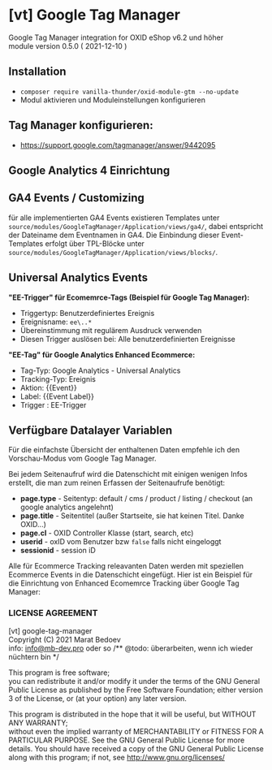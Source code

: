 # [vt] Google Tag Manager  
Google Tag Manager integration for OXID eShop v6.2 und höher  
module version 0.5.0 ( 2021-12-10 )

## Installation
* ``composer require vanilla-thunder/oxid-module-gtm --no-update``
* Modul aktivieren und Moduleinstellungen konfigurieren

## Tag Manager konfigurieren:
+ https://support.google.com/tagmanager/answer/9442095

## Google Analytics 4 Einrichtung

## GA4 Events / Customizing
für alle implementierten GA4 Events existieren Templates unter `source/modules/GoogleTagManager/Application/views/ga4/`, dabei entspricht der Dateiname dem Eventnamen in GA4. 
Die Einbindung dieser Event-Templates erfolgt über TPL-Blöcke unter `source/modules/GoogleTagManager/Application/views/blocks/`.   

## Universal Analytics Events

**"EE-Trigger" für Ecomemrce-Tags (Beispiel für Google Tag Manager):**
+ Triggertyp: Benutzerdefiniertes Ereignis
+ Ereignisname: ``ee\..*``
+ Übereinstimmung mit regulärem Ausdruck verwenden
+ Diesen Trigger auslösen bei: Alle benutzerdefinierten Ereignisse

**"EE-Tag" für Google Analytics Enhanced Ecommerce:**
+ Tag-Typ: Google Analytics - Universal Analytics
+ Tracking-Typ: Ereignis
+ Aktion: {{Event}}
+ Label: {{Event Label}}
+ Trigger : EE-Trigger

## Verfügbare Datalayer Variablen 
Für die einfachste Übersicht der enthaltenen Daten empfehle ich den Vorschau-Modus vom Google Tag Manager.

Bei jedem Seitenaufruf wird die Datenschicht mit einigen wenigen Infos erstellt, die man zum reinen Erfassen der Seitenaufrufe benötigt:
 + **page.type** - Seitentyp: default / cms / product / listing / checkout (an google analytics angelehnt) 
 + **page.title** - Seitentitel (außer Startseite, sie hat keinen Titel. Danke OXID...)
 + **page.cl** - OXID Controller Klasse (start, search, etc)
 + **userid** - oxID vom Benutzer bzw `false` falls nicht eingeloggt
 + **sessionid** - session iD
 
Alle für Ecommerce Tracking releavanten Daten werden mit speziellen Ecommerce Events in die Datenschicht eingefügt.
Hier ist ein Beispiel für die Einrichtung von Enhanced Ecomemrce Tracking über Google Tag Manager:




### LICENSE AGREEMENT
   [vt] google-tag-manager  
   Copyright (C) 2021 Marat Bedoev  
   info:  info@mb-dev.pro oder so /** @todo: überarbeiten, wenn ich wieder nüchtern bin */  
  
   This program is free software;  
   you can redistribute it and/or modify it under the terms of the GNU General Public License as published by the Free Software Foundation;
   either version 3 of the License, or (at your option) any later version.
  
   This program is distributed in the hope that it will be useful, but WITHOUT ANY WARRANTY;  
   without even the implied warranty of MERCHANTABILITY or FITNESS FOR A PARTICULAR PURPOSE. See the GNU General Public License for more details.
   You should have received a copy of the GNU General Public License along with this program; if not, see <http://www.gnu.org/licenses/>